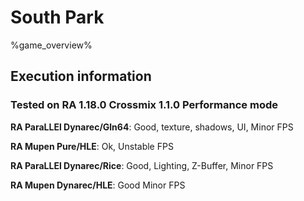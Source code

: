 # South Park 

%game_overview%

## Execution information

### Tested on RA 1.18.0 Crossmix 1.1.0 Performance mode

**RA ParaLLEl Dynarec/Gln64**: Good, texture, shadows, UI, Minor FPS

**RA Mupen Pure/HLE**: Ok, Unstable FPS

**RA ParaLLEl Dynarec/Rice**: Good, Lighting, Z-Buffer, Minor FPS

**RA Mupen Dynarec/HLE**: Good Minor FPS